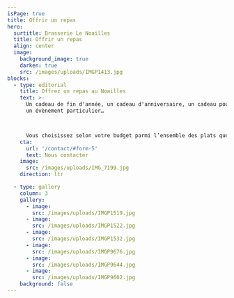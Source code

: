 ```yaml
---
isPage: true
title: Offrir un repas
hero:
  surtitle: Brasserie Le Noailles
  title: Offrir un repas
  align: center
  image:
    background_image: true
    darken: true
    src: /images/uploads/IMGP1413.jpg
blocks:
  - type: editorial
    title: Offrez un repas au Noailles
    text: >-
      Un cadeau de fin d'année, un cadeau d'anniversaire, un cadeau pour fêter
      un évènement particulier…



      Vous choisissez selon votre budget parmi l’ensemble des plats que nous proposons à [la carte](/la-carte/).
    cta:
      url: '/contact/#form-5'
      text: Nous contacter
    image:
      src: /images/uploads/IMG_7199.jpg
    direction: ltr

  - type: gallery
    column: 3
    gallery:
      - image:
        src: /images/uploads/IMGP1519.jpg
      - image:
        src: /images/uploads/IMGP1522.jpg
      - image:
        src: /images/uploads/IMGP1532.jpg
      - image:
        src: /images/uploads/IMGP9676.jpg
      - image:
        src: /images/uploads/IMGP9644.jpg
      - image:
        src: /images/uploads/IMGP9602.jpg
    background: false
---
```

